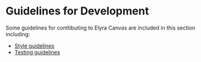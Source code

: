 # Guidelines for Development


Some guidelines for conttibuting to Elyra Canvas are included in this section including:

* [Style guidelines](06.01-style-guidelines.md)
* [Testing guidelines](06.02-testing-guidelines.md)
